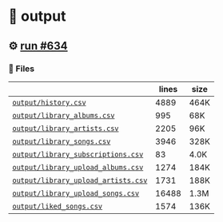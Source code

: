 # 📝  output 

## ⚙️ [run #634](https://github.com/jwenerd/ytm-dl/actions/runs/8218640459)

### 📁 Files

|                                                                         |lines|size|
|-------------------------------------------------------------------------|-----|----|
|[`output/history.csv` ](output/history.csv)                              |4889 |464K|
|[`output/library_albums.csv` ](output/library_albums.csv)                |995  |68K |
|[`output/library_artists.csv` ](output/library_artists.csv)              |2205 |96K |
|[`output/library_songs.csv` ](output/library_songs.csv)                  |3946 |328K|
|[`output/library_subscriptions.csv` ](output/library_subscriptions.csv)  |83   |4.0K|
|[`output/library_upload_albums.csv` ](output/library_upload_albums.csv)  |1274 |184K|
|[`output/library_upload_artists.csv` ](output/library_upload_artists.csv)|1731 |188K|
|[`output/library_upload_songs.csv` ](output/library_upload_songs.csv)    |16488|1.3M|
|[`output/liked_songs.csv` ](output/liked_songs.csv)                      |1574 |136K|